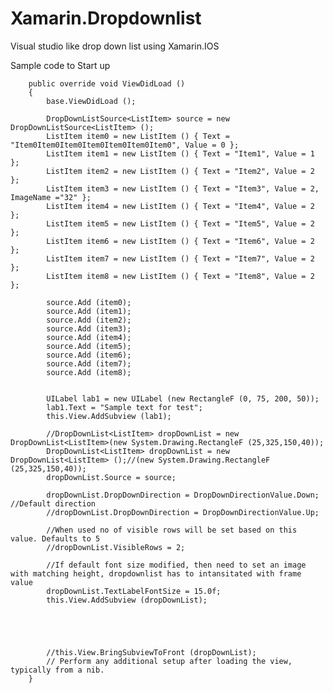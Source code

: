 Xamarin.Dropdownlist
====================

Visual studio like drop down list using Xamarin.IOS

Sample code to Start up

		public override void ViewDidLoad ()
		{
			base.ViewDidLoad ();

			DropDownListSource<ListItem> source = new DropDownListSource<ListItem> ();
			ListItem item0 = new ListItem () { Text = "Item0Item0Item0Item0Item0Item0Item0", Value = 0 };
			ListItem item1 = new ListItem () { Text = "Item1", Value = 1 };
			ListItem item2 = new ListItem () { Text = "Item2", Value = 2 };
			ListItem item3 = new ListItem () { Text = "Item3", Value = 2, ImageName ="32" };
			ListItem item4 = new ListItem () { Text = "Item4", Value = 2 };
			ListItem item5 = new ListItem () { Text = "Item5", Value = 2 };
			ListItem item6 = new ListItem () { Text = "Item6", Value = 2 };
			ListItem item7 = new ListItem () { Text = "Item7", Value = 2 };
			ListItem item8 = new ListItem () { Text = "Item8", Value = 2 };

			source.Add (item0);
			source.Add (item1);
			source.Add (item2);
			source.Add (item3);
			source.Add (item4);
			source.Add (item5);
			source.Add (item6);
			source.Add (item7);
			source.Add (item8);


			UILabel lab1 = new UILabel (new RectangleF (0, 75, 200, 50));
			lab1.Text = "Sample text for test";
			this.View.AddSubview (lab1);

			//DropDownList<ListItem> dropDownList = new DropDownList<ListItem>(new System.Drawing.RectangleF (25,325,150,40));
			DropDownList<ListItem> dropDownList = new DropDownList<ListItem> ();//(new System.Drawing.RectangleF (25,325,150,40));
			dropDownList.Source = source;
			 
			dropDownList.DropDownDirection = DropDownDirectionValue.Down; //Default direction
			//dropDownList.DropDownDirection = DropDownDirectionValue.Up;

			//When used no of visible rows will be set based on this value. Defaults to 5
			//dropDownList.VisibleRows = 2;

			//If default font size modified, then need to set an image with matching height, dropdownlist has to intansitated with frame value
			dropDownList.TextLabelFontSize = 15.0f;
			this.View.AddSubview (dropDownList);





			//this.View.BringSubviewToFront (dropDownList);
			// Perform any additional setup after loading the view, typically from a nib.
		}
		

